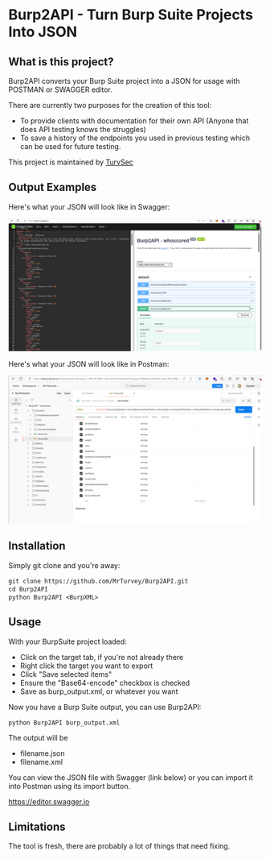 # Burp2API - Turn Burp Suite Projects Into JSON
## What is this project? 

Burp2API converts your Burp Suite project into a JSON for usage with POSTMAN or SWAGGER editor.

There are currently two purposes for the creation of this tool:
- To provide clients with documentation for their own API (Anyone that does API testing knows the struggles)
- To save a history of the endpoints you used in previous testing which can be used for future testing.  

This project is maintained by [TurvSec](https://twitter.com/TurvSec)

## Output Examples 
Here's what your JSON will look like in Swagger:

![Alt text](/examples/ss1.png "Swagger Output")

Here's what your JSON will look like in Postman:

![Alt text](/examples/ss2.png "Postman Output")

## Installation
Simply git clone and you're away:
```
git clone https://github.com/MrTurvey/Burp2API.git
cd Burp2API
python Burp2API <BurpXML>
```

## Usage
With your BurpSuite project loaded:
- Click on the target tab, if you're not already there
- Right click the target you want to export
- Click "Save selected items"
- Ensure the "Base64-encode" checkbox is checked
- Save as burp_output.xml, or whatever you want

Now you have a Burp Suite output, you can use Burp2API: 

```
python Burp2API burp_output.xml
```
The output will be 

- filename.json
- filename.xml

You can view the JSON file with Swagger (link below) or you can import it into Postman using its import button.

https://editor.swagger.io

## Limitations 

The tool is fresh, there are probably a lot of things that need fixing.